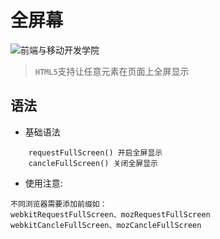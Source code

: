 # 全屏幕




![前端与移动开发学院][1]
>`HTML5`支持让任意元素在页面上全屏显示

## 语法

* 基础语法

```
    requestFullScreen() 开启全屏显示
    cancleFullScreen() 关闭全屏显示 
```    
    

* 使用注意:

```
不同浏览器需要添加前缀如：
webkitRequestFullScreen、mozRequestFullScreen
webkitCancleFullScreen、mozCancleFullScreen
```


[1]: http://static.zybuluo.com/antumuFish/xfnngpb23mze67n7y3y9ir3l/desk.jpg






